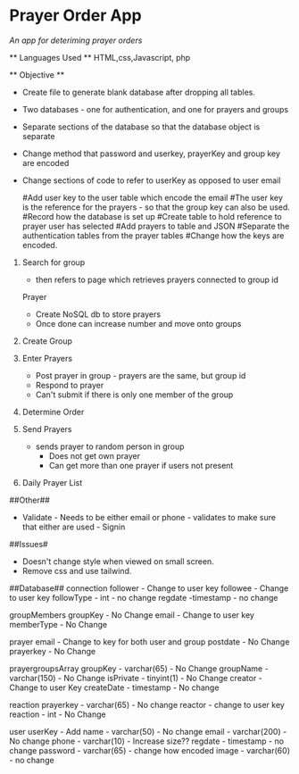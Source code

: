 # Prayer Order App #
*An app for deteriming prayer orders*

** Languages Used **
HTML,css,Javascript, php

** Objective **



- Create file to generate blank database after dropping all tables.
- Two databases - one for authentication, and one for prayers and groups
- Separate sections of the database so that the database object is separate
- Change method that password and userkey, prayerKey and group key are encoded
- Change sections of code to refer to userKey as opposed to user email




   #Add user key to the user table which encode the email
   #The user key is the reference for the prayers - so that the group key can also be used.
   #Record how the database is set up
   #Create table to hold reference to prayer user has selected
   #Add prayers to table and JSON
   #Separate the authentication tables from the prayer tables
   #Change how the keys are encoded.

1) Search for group

   - then refers to page which retrieves prayers connected to group id

   Prayer
   - Create NoSQL db to store prayers
   - Once done can increase number and move onto groups

2) Create Group
   
3) Enter Prayers

	- Post prayer in group - prayers are the same, but group id
	- Respond to prayer
   - Can't submit if there is only one member of the group


4) Determine Order
5) Send Prayers
   - sends prayer to random person in group
      - Does not get own prayer
      - Can get more than one prayer if users not present

6) Daily Prayer List

##Other##
- Validate - Needs to be either email or phone - validates to make sure that either are used - Signin

##Issues#
- Doesn't change style when viewed on small screen.
- Remove css and use tailwind.

##Database##
connection
   follower - Change to user key
   followee - Change to user key
   followType - int - no change
   regdate -timestamp - no change

groupMembers
   groupKey - No Change
   email - Change to user key
   memberType - No Change

prayer
   email - Change to key for both user and group
   postdate - No Change
   prayerkey - No Change

prayergroupsArray
   groupKey - varchar(65) - No Change
   groupName - varchar(150) - No Change
   isPrivate - tinyint(1) - No Change
   creator - Change to user Key
   createDate - timestamp - No change

reaction
   prayerkey - varchar(65) - No change
   reactor - change to user key
   reaction - int - No Change

user
   userKey - Add
   name - varchar(50) - No change
   email - varchar(200) - No change
   phone - varchar(10) - Increase size??
   regdate - timestamp - no change
   password - varchar(65) - change how encoded
   image - varchar(60) - no change